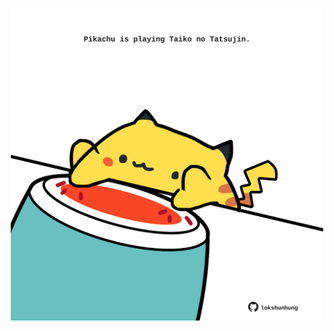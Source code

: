 <!-- built at 04/09/2024, 04:00:38 UTC -->
<p align="center">
  <img width="500" height="500" src="./ReadmeImage.svg">
</p>
